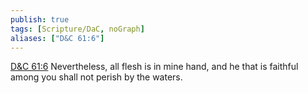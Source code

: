 ```yaml
---
publish: true
tags: [Scripture/DaC, noGraph]
aliases: ["D&C 61:6"]
---
```

[D&C 61:6](https://churchofjesuschrist.org/study/scriptures/dc-testament/dc/61?lang=eng&id=p6#p6) Nevertheless, all flesh is in mine hand, and he that is faithful among you shall not perish by the waters.
